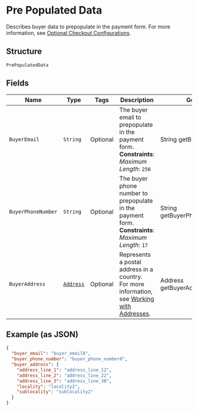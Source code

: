 
# Pre Populated Data

Describes buyer data to prepopulate in the payment form.
For more information,
see [Optional Checkout Configurations](https://developer.squareup.com/docs/checkout-api/optional-checkout-configurations).

## Structure

`PrePopulatedData`

## Fields

| Name | Type | Tags | Description | Getter |
|  --- | --- | --- | --- | --- |
| `BuyerEmail` | `String` | Optional | The buyer email to prepopulate in the payment form.<br>**Constraints**: *Maximum Length*: `256` | String getBuyerEmail() |
| `BuyerPhoneNumber` | `String` | Optional | The buyer phone number to prepopulate in the payment form.<br>**Constraints**: *Maximum Length*: `17` | String getBuyerPhoneNumber() |
| `BuyerAddress` | [`Address`](../../doc/models/address.md) | Optional | Represents a postal address in a country.<br>For more information, see [Working with Addresses](https://developer.squareup.com/docs/build-basics/working-with-addresses). | Address getBuyerAddress() |

## Example (as JSON)

```json
{
  "buyer_email": "buyer_email8",
  "buyer_phone_number": "buyer_phone_number0",
  "buyer_address": {
    "address_line_1": "address_line_12",
    "address_line_2": "address_line_22",
    "address_line_3": "address_line_38",
    "locality": "locality2",
    "sublocality": "sublocality2"
  }
}
```

